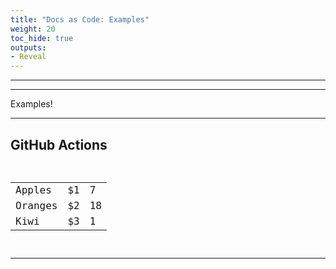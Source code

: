 ```yaml
---
title: "Docs as Code: Examples"
weight: 20
toc_hide: true
outputs:
- Reveal
---
```


---

<section data-background-iframe="https://opensource.googleblog.com/2019/07/announcing-docsy-website-theme-for.html"
        background-opacity="0.6" data-background-interactive>
</section>

---


Examples!

---

<section data-noprocess>
<h2>GitHub Actions</h2>
<pre><code data-line-numbers="3-5|8-10|13-15">
<table>
  <tr>
    <td>Apples</td>
    <td>$1</td>
    <td>7</td>
  </tr>
  <tr>
    <td>Oranges</td>
    <td>$2</td>
    <td>18</td>
  </tr>
  <tr>
    <td>Kiwi</td>
    <td>$3</td>
    <td>1</td>
  </tr>
</table>
</code></pre>
</section>

---